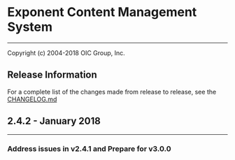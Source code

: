 # Exponent Content Management System

----------

Copyright (c) 2004-2018 OIC Group, Inc.

## Release Information

For a complete list of the changes made from release to release, see the [CHANGELOG.md](CHANGELOG.md)

## 2.4.2 - January 2018

----------

### Address issues in v2.4.1 and Prepare for v3.0.0